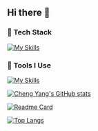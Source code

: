 ## Hi there 👋

<!--
**young010101/young010101** is a ✨ _special_ ✨ repository because its `README.md` (this file) appears on your GitHub profile.

Here are some ideas to get you started:

- 🔭 I’m currently working on ...
- 🌱 I’m currently learning ...
- 👯 I’m looking to collaborate on ...
- 🤔 I’m looking for help with ...
- 💬 Ask me about ...
- 📫 How to reach me: ...
- 😄 Pronouns: ...
- ⚡ Fun fact: ...
-->

### 🍉 Tech Stack
[![My Skills](https://skillicons.dev/icons?i=c,go,rust,python,lua,html,css,js,fastapi,flask,pytorch)](https://skillicons.dev)

### 🔨 Tools I Use
[![My Skills](https://skillicons.dev/icons?i=mysql,redis,postgresql,rabbitmq,docker,kubernetes,nginx,git,npm,pnpm,cmake,anaconda,github,githubactions,jenkins,figma,aws,azure,cloudflare,vercel,heroku)](https://skillicons.dev)

[![Cheng Yang's GitHub stats](https://github-readme-stats.vercel.app/api?username=young010101)](https://github.com/young010101)

[![Readme Card](https://github-readme-stats.vercel.app/api/pin/?username=young010101&repo=OpenHands)](https://github.com/young010101/OpenHands)

[![Top Langs](https://github-readme-stats.vercel.app/api/top-langs/?username=young010101&layout=compact)](https://github.com/young010101)

